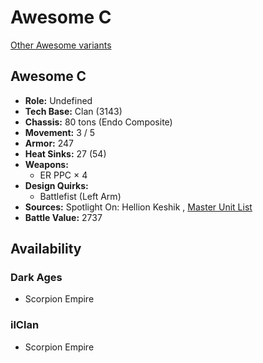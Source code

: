 # Awesome C 

[Other Awesome variants](../awesome.md) 

## Awesome C 

- **Role:** Undefined 
- **Tech Base:** Clan (3143) 
- **Chassis:** 80 tons (Endo Composite) 
- **Movement:** 3 / 5 
- **Armor:** 247 
- **Heat Sinks:** 27 (54) 
- **Weapons:** 
  - ER PPC × 4 
- **Design Quirks:** 
  - Battlefist (Left Arm) 
- **Sources:** Spotlight On: Hellion Keshik , [Master Unit List](http://masterunitlist.info/Unit/Details/8470) 
- **Battle Value:** 2737 

## Availability 

### Dark Ages 

- Scorpion Empire 

### ilClan 

- Scorpion Empire 

